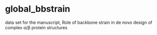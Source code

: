 # global_bbstrain
data set for the manuscript, Role of backbone strain in de novo design of complex α/β protein structures
